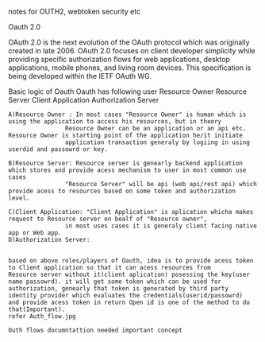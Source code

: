 notes for OUTH2, webtoken security etc

Oauth 2.0

OAuth 2.0 is the next evolution of the OAuth protocol which was originally created in late 2006. OAuth 2.0 focuses on client developer simplicity while providing specific authorization flows for web applications, desktop applications, mobile phones, and living room devices. This specification is being developed within the IETF OAuth WG.

Basic logic of Oauth
 Oauth has following user 
    Resource Owner
    Resource Server
    Client Application
    Authorization Server

    A)Resource Owner : In most cases "Resource Owner" is human which is using the application to access his resources, but in theory
                    Resource Owner can be an application or an api etc. Resource Owner is starting point of the application he/it initiate
                    application transaction generaly by logiing in using userdid and passowrd or key.

    B)Resource Server: Resource server is genearly backend application which stores and provide acess mechanism to user in most common use cases
                    "Resource Server" will be api (web api/rest api) which provide acess to resources based on some token and authorization level.

    C)Client Application: "Client Application" is aplication whicha makes request to Resource server on bealf of "Resource owner",
                    in most uses cases it is generaly client facing native app or Web app.
    D)Authorization Server: 


    based on above roles/players of Oauth, idea is to provide acess token to Client application so that it can acess resources from
    Resource server without it(client aplication) posessing the key(user name passowrd). it will get some token which can be used for 
    authorization, genearly that token is generated by third party identity provider which evaluates the credentials(userid/passowrd)
    and provide acess token in return Open id is one of the method to do that(Important).
    refer Auth_flow.jpg

    Outh flows documntattion needed important concept
    